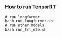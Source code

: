 ### How to run TensorRT

```
# run longformer
bash run_longformer.sh
# run other models
bash run_trt_e2e.sh
```